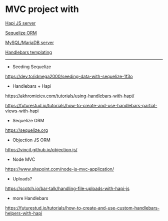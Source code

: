 # MVC project with

[Hapi JS server](https://hapi.dev/)

[Sequelize ORM](https://sequelize.org/)

[MySQL/MariaDB server](https://mariadb.org/)

[Handlebars templating](https://handlebarsjs.com)


---

+ Seeding Sequelize

https://dev.to/idmega2000/seeding-data-with-sequelize-1f3o

+ Handlebars + Hapi

https://akhromieiev.com/tutorials/using-handlebars-with-hapi/

https://futurestud.io/tutorials/how-to-create-and-use-handlebars-partial-views-with-hapi

+ Sequelize ORM

https://sequelize.org

+ Objection JS ORM

https://vincit.github.io/objection.js/

+ Node MVC

https://www.sitepoint.com/node-js-mvc-application/

+ Uploads? 

https://scotch.io/bar-talk/handling-file-uploads-with-hapi-js

+ more Handlebars

https://futurestud.io/tutorials/how-to-create-and-use-custom-handlebars-helpers-with-hapi
